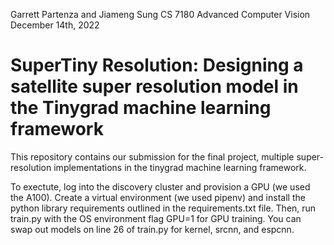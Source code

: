 Garrett Partenza and Jiameng Sung
CS 7180 Advanced Computer Vision
December 14th, 2022

# SuperTiny Resolution: Designing a satellite super resolution model in the Tinygrad machine learning framework

This repository contains our submission for the final project, multiple super-resolution implementations in the tinygrad machine learning framework.

To exectute, log into the discovery cluster and provision a GPU (we used the A100). Create a virtual environment (we used pipenv) and install the python library requirements outlined in the requirements.txt file. Then, run train.py with the OS environment flag GPU=1 for GPU training. You can swap out models on line 26 of train.py for kernel, srcnn, and espcnn. 


